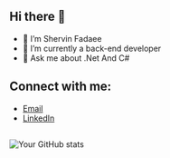 ## Hi there 👋

- 🌱 I’m Shervin Fadaee
- 🔭 I’m currently a back-end developer 
- 💬 Ask me about .Net And C#

## Connect with me:
- [Email](shervinfadaee790@gmail.com)
- [LinkedIn](https://www.linkedin.com/in/shervin-fadaee)
##

![Your GitHub stats](https://github-readme-stats.vercel.app/api?username=Shervin7900&show_icons=true&theme=radical)


